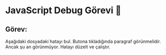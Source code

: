# JavaScript Debug Görevi 🍄

## Görev:
Aşağıdaki dosyadaki hatayı bul. Butona tıkladığında paragraf görünmelidir. Ancak şu an görünmüyor. Hatayı düzelt ve çalıştır.

